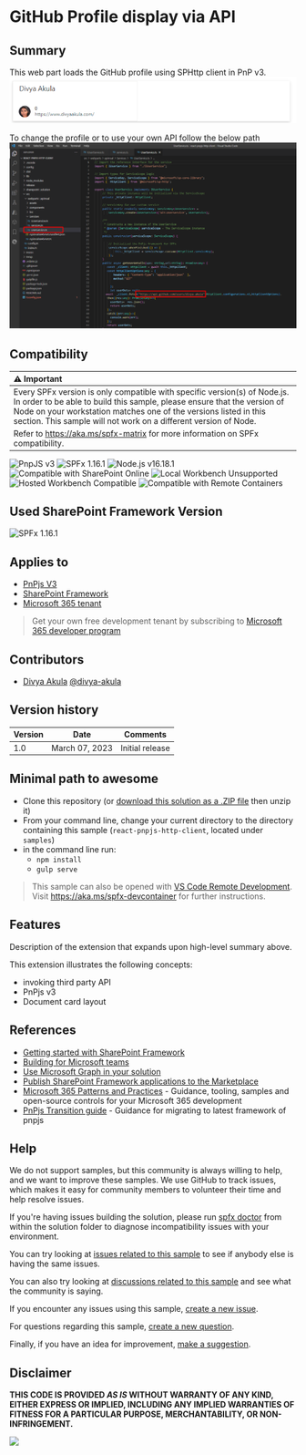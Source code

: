 # GitHub Profile display via API

## Summary

This web part loads the GitHub profile using SPHttp client in PnP v3.
![Display Output](assets/OutputGithubProfile.png)

To change the profile or to use your own API follow the below path
![Changes to be made](assets/UpdateAPICall.png)

## Compatibility

| :warning: Important          |
|:---------------------------|
| Every SPFx version is only compatible with specific version(s) of Node.js. In order to be able to build this sample, please ensure that the version of Node on your workstation matches one of the versions listed in this section. This sample will not work on a different version of Node.|
|Refer to <https://aka.ms/spfx-matrix> for more information on SPFx compatibility.   |

![PnpJS v3](https://img.shields.io/badge/PnPJS-V3-green.svg)
![SPFx 1.16.1](https://img.shields.io/badge/SPFx-1.16.1-green.svg)
![Node.js v16.18.1](https://img.shields.io/badge/Node.js-v16.18.1-green.svg)
![Compatible with SharePoint Online](https://img.shields.io/badge/SharePoint%20Online-Compatible-green.svg)
![Local Workbench Unsupported](https://img.shields.io/badge/Local%20Workbench-Unsupported-red.svg "Local workbench is no longer available as of SPFx 1.13 and above")
![Hosted Workbench Compatible](https://img.shields.io/badge/Hosted%20Workbench-Compatible-green.svg)
![Compatible with Remote Containers](https://img.shields.io/badge/Remote%20Containers-Compatible-green.svg)


## Used SharePoint Framework Version

![SPFx 1.16.1](https://img.shields.io/badge/SPFx-1.16.1-green.svg)

## Applies to

- [PnPjs V3](https://pnp.github.io/pnpjs/)
- [SharePoint Framework](https://aka.ms/spfx)
- [Microsoft 365 tenant](https://docs.microsoft.com/en-us/sharepoint/dev/spfx/set-up-your-developer-tenant)

> Get your own free development tenant by subscribing to [Microsoft 365 developer program](http://aka.ms/o365devprogram)

## Contributors

- [Divya Akula](https://github.com/divya-akula/)  [@divya-akula](https://twitter.com/_divyaakula)

## Version history

| Version | Date             | Comments        |
| ------- | ---------------- | --------------- |
| 1.0     | March 07, 2023   | Initial release  |

## Minimal path to awesome


- Clone this repository (or [download this solution as a .ZIP file](https://pnp.github.io/download-partial/?url=https://github.com/pnp/sp-dev-fx-webparts/tree/main/samples/react-pnpjs-http-client) then unzip it)
- From your command line, change your current directory to the directory containing this sample (`react-pnpjs-http-client`, located under `samples`)
- in the command line run:
  - `npm install`
  - `gulp serve`

> This sample can also be opened with [VS Code Remote Development](https://code.visualstudio.com/docs/remote/remote-overview). Visit <https://aka.ms/spfx-devcontainer> for further instructions.

## Features

Description of the extension that expands upon high-level summary above.

This extension illustrates the following concepts:

- invoking third party API
- PnPjs v3
- Document card layout

## References

- [Getting started with SharePoint Framework](https://docs.microsoft.com/en-us/sharepoint/dev/spfx/set-up-your-developer-tenant)
- [Building for Microsoft teams](https://docs.microsoft.com/en-us/sharepoint/dev/spfx/build-for-teams-overview)
- [Use Microsoft Graph in your solution](https://docs.microsoft.com/en-us/sharepoint/dev/spfx/web-parts/get-started/using-microsoft-graph-apis)
- [Publish SharePoint Framework applications to the Marketplace](https://docs.microsoft.com/en-us/sharepoint/dev/spfx/publish-to-marketplace-overview)
- [Microsoft 365 Patterns and Practices](https://aka.ms/m365pnp) - Guidance, tooling, samples and open-source controls for your Microsoft 365 development
- [PnPjs Transition guide](https://pnp.github.io/pnpjs/transition-guide/) - Guidance for migrating to latest framework of pnpjs

## Help

We do not support samples, but this community is always willing to help, and we want to improve these samples. We use GitHub to track issues, which makes it easy for  community members to volunteer their time and help resolve issues.

If you're having issues building the solution, please run [spfx doctor](https://pnp.github.io/cli-microsoft365/cmd/spfx/spfx-doctor/) from within the solution folder to diagnose incompatibility issues with your environment.

You can try looking at [issues related to this sample](https://github.com/pnp/sp-dev-fx-webparts/issues?q=label%3A%22sample%3A%20react-pnpjs-http-client%22) to see if anybody else is having the same issues.

You can also try looking at [discussions related to this sample](https://github.com/pnp/sp-dev-fx-webparts/discussions?discussions_q=react-pnpjs-http-client) and see what the community is saying.

If you encounter any issues using this sample, [create a new issue](https://github.com/pnp/sp-dev-fx-webparts/issues/new?assignees=&labels=Needs%3A+Triage+%3Amag%3A%2Ctype%3Abug-suspected%2Csample%3A%20react-pnpjs-http-client&template=bug-report.yml&sample=react-pnpjs-http-client&authors=@divya-akula&title=react-pnpjs-http-client%20-%20).

For questions regarding this sample, [create a new question](https://github.com/pnp/sp-dev-fx-webparts/issues/new?assignees=&labels=Needs%3A+Triage+%3Amag%3A%2Ctype%3Aquestion%2Csample%3A%20react-pnpjs-http-client&template=question.yml&sample=react-pnpjs-http-client&authors=@divya-akula&title=react-pnpjs-http-client%20-%20).

Finally, if you have an idea for improvement, [make a suggestion](https://github.com/pnp/sp-dev-fx-webparts/issues/new?assignees=&labels=Needs%3A+Triage+%3Amag%3A%2Ctype%3Aenhancement%2Csample%3A%20react-pnpjs-http-client&template=suggestion.yml&sample=react-pnpjs-http-client&authors=@divya-akula&title=react-pnpjs-http-client%20-%20).

## Disclaimer

**THIS CODE IS PROVIDED *AS IS* WITHOUT WARRANTY OF ANY KIND, EITHER EXPRESS OR IMPLIED, INCLUDING ANY IMPLIED WARRANTIES OF FITNESS FOR A PARTICULAR PURPOSE, MERCHANTABILITY, OR NON-INFRINGEMENT.**

<img src="https://m365-visitor-stats.azurewebsites.net/sp-dev-fx-webparts/samples/react-pnpjs-http-client" />

